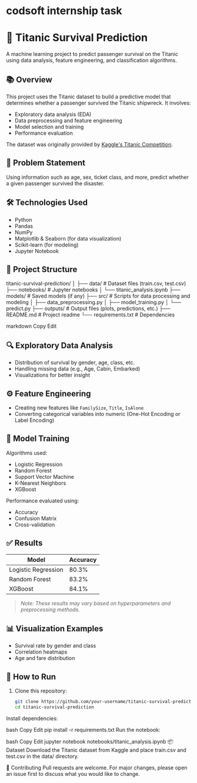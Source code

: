 # codsoft internship task
# 🚢 Titanic Survival Prediction

A machine learning project to predict passenger survival on the Titanic using data analysis, feature engineering, and classification algorithms.

## 📚 Overview

This project uses the Titanic dataset to build a predictive model that determines whether a passenger survived the Titanic shipwreck. It involves:

- Exploratory data analysis (EDA)
- Data preprocessing and feature engineering
- Model selection and training
- Performance evaluation

The dataset was originally provided by [Kaggle's Titanic Competition](https://www.kaggle.com/c/titanic).

## 🧠 Problem Statement

Using information such as age, sex, ticket class, and more, predict whether a given passenger survived the disaster.

## 🛠️ Technologies Used

- Python
- Pandas
- NumPy
- Matplotlib & Seaborn (for data visualization)
- Scikit-learn (for modeling)
- Jupyter Notebook

## 📁 Project Structure

titanic-survival-prediction/
│
├── data/ # Dataset files (train.csv, test.csv)
├── notebooks/ # Jupyter notebooks
│ └── titanic_analysis.ipynb
├── models/ # Saved models (if any)
├── src/ # Scripts for data processing and modeling
│ ├── data_preprocessing.py
│ ├── model_training.py
│ └── predict.py
├── outputs/ # Output files (plots, predictions, etc.)
├── README.md # Project readme
└── requirements.txt # Dependencies

markdown
Copy
Edit

## 🔍 Exploratory Data Analysis

- Distribution of survival by gender, age, class, etc.
- Handling missing data (e.g., Age, Cabin, Embarked)
- Visualizations for better insight

## ⚙️ Feature Engineering

- Creating new features like `FamilySize`, `Title`, `IsAlone`
- Converting categorical variables into numeric (One-Hot Encoding or Label Encoding)

## 🧪 Model Training

Algorithms used:

- Logistic Regression
- Random Forest
- Support Vector Machine
- K-Nearest Neighbors
- XGBoost

Performance evaluated using:

- Accuracy
- Confusion Matrix
- Cross-validation

## ✅ Results

| Model               | Accuracy |
|--------------------|----------|
| Logistic Regression| 80.3%    |
| Random Forest      | 83.2%    |
| XGBoost            | 84.1%    |

> *Note: These results may vary based on hyperparameters and preprocessing methods.*

## 📊 Visualization Examples

- Survival rate by gender and class
- Correlation heatmaps
- Age and fare distribution

## 🚀 How to Run

1. Clone this repository:
   ```bash
   git clone https://github.com/your-username/titanic-survival-prediction.git
   cd titanic-survival-prediction
Install dependencies:

bash
Copy
Edit
pip install -r requirements.txt
Run the notebook:

bash
Copy
Edit
jupyter notebook notebooks/titanic_analysis.ipynb
📦 Dataset
Download the Titanic dataset from Kaggle and place train.csv and test.csv in the data/ directory.

🤝 Contributing
Pull requests are welcome. For major changes, please open an issue first to discuss what you would like to change.

